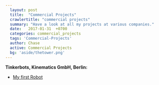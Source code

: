 ```yaml
---
  layout: post
  title:  "Commercial Projects"
  crawlertitle: "commercial projects"
  summary: "Have a look at all my projects at various companies."
  date:   2017-01-31  +0700
  categories: commercial_projects
  tags: 'Commercial-Projects'
  author: Chase
  active: Commercial Projects
  bg: 'aside/thetower.png'
---
```


  **Tinkerbots, Kinematics GmbH, Berlin:**
  * [My first Robot](https://chasethehunter.github.io/uni_projects/my-first-robot/)
 

